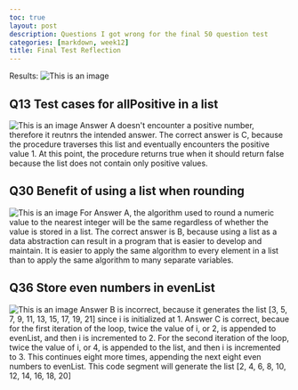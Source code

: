 ```yaml
---
toc: true
layout: post
description: Questions I got wrong for the final 50 question test
categories: [markdown, week12]
title: Final Test Reflection
---
```

Results:
![This is an image]()

## Q13 Test cases for allPositive in a list
![This is an image]()
Answer A doesn't encounter a positive number, therefore it reutnrs the intended answer. The correct answer is C, because the procedure traverses this list and eventually encounters the positive value 1. At this point, the procedure returns true when it should return false because the list does not contain only positive values.

## Q30 Benefit of using a list when rounding
![This is an image]()
For Answer A, the algorithm used to round a numeric value to the nearest integer will be the same regardless of whether the value is stored in a list. The correct answer is B, because using a list as a data abstraction can result in a program that is easier to develop and maintain. It is easier to apply the same algorithm to every element in a list than to apply the same algorithm to many separate variables.

## Q36 Store even numbers in evenList
![This is an image]()
Answer B is incorrect, because it generates the list [3, 5, 7, 9, 11, 13, 15, 17, 19, 21] since i is initialized at 1. Answer C is correct, becaue for the first iteration of the loop, twice the value of i, or 2, is appended to evenList, and then i is incremented to 2. For the second iteration of the loop, twice the value of i, or 4, is appended to the list, and then i is incremented to 3. This continues eight more times, appending the next eight even numbers to evenList. This code segment will generate the list [2, 4, 6, 8, 10, 12, 14, 16, 18, 20]